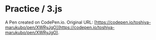 # Practice / 3.js

A Pen created on CodePen.io. Original URL: [https://codepen.io/toshiya-marukubo/pen/XWRyJgO](https://codepen.io/toshiya-marukubo/pen/XWRyJgO).

